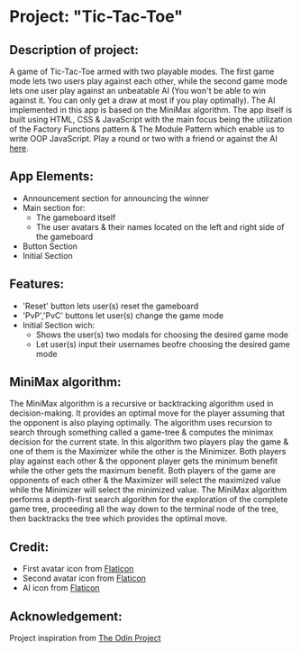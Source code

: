 # Project: "Tic-Tac-Toe"

## Description of project: 
A game of Tic-Tac-Toe armed with two playable modes. The first game mode lets two users play against each other, while the second game mode lets one user play against an unbeatable AI (You won't be able to win against it. You can only get a draw at most if you play optimally). The AI implemented in this app is based on the MiniMax algorithm. The app itself is built using HTML, CSS & JavaScript with the main focus being the utilization of the Factory Functions pattern & The Module Pattern which enable us to write OOP JavaScript. Play a round or two with a friend or against the AI [here](https://character-ignotus.github.io/Project--Tic-Tac-Toe/).

## App Elements:

- Announcement section for announcing the winner
- Main section for:
    - The gameboard itself
    - The user avatars & their names located on the left and right side of the gameboard
- Button Section
- Initial Section

## Features: 

- 'Reset' button lets user(s) reset the gameboard
- 'PvP','PvC' buttons let user(s) change the game mode
- Initial Section wich:
    - Shows the user(s) two modals for choosing the desired game mode
    - Let user(s) input their usernames beofre choosing the desired game mode

## MiniMax algorithm: 
The MiniMax algorithm is a recursive or backtracking algorithm used in decision-making. It provides an optimal move for the player assuming that the opponent is also playing optimally. The algorithm uses recursion to search through something called a game-tree & computes the minimax decision for the current state. In this algorithm two players play the game & one of them is the Maximizer while the other is the Minimizer. Both players play against each other & the opponent player gets the minimum benefit while the other gets the maximum benefit. Both players of the game are opponents of each other & the Maximizer will select the maximized value while the Minimizer will select the minimized value. The MiniMax algorithm performs a depth-first search algorithm for the exploration of the complete game tree, proceeding all the way down to the terminal node of the tree, then backtracks the tree which provides the optimal move.

## Credit: 

- First avatar icon from [Flaticon](https://www.flaticon.com/free-icon/human_1184993?term=ai+avatar&page=1&position=24&origin=search&related_id=1184993)
- Second avatar icon from [Flaticon](https://www.flaticon.com/free-icon/ai_2694990?related_id=2694990)
- AI icon from [Flaticon](https://www.flaticon.com/free-icon/ai_1184978?related_id=1184978)

## Acknowledgement:

Project inspiration from [The Odin Project](https://www.theodinproject.com/)